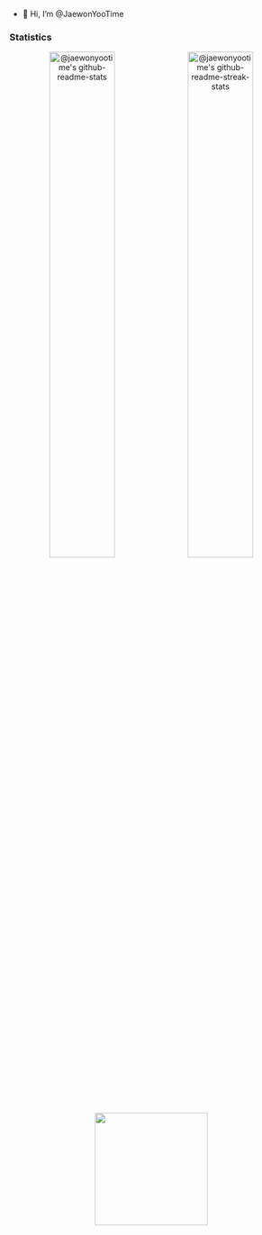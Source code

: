 - 👋 Hi, I’m @JaewonYooTime

### Statistics
<p align="center">
<a href="https://github.com/jaewonyootime"><img src="https://github-readme-stats-one-bice.vercel.app/api?username=jaewonyootime&theme=gotham&show_icons=true&count_private=true&hide_border=false&role=OWNER,ORGANIZATION_MEMBER,COLLABORATOR"  width="48%" alt="@jaewonyootime's github-readme-stats"/></a>
<a href="https://github.com/jaewonyootime"><img src="https://github-readme-streak-stats.herokuapp.com?user=jaewonyootime&theme=gotham&hide_border=false&date_format=M%20j%5B%2C%20Y%5D"  width="48%" alt="@jaewonyootime's github-readme-streak-stats"/></a>
<p align="center">
  <img height=200 align="center"src="https://github-readme-stats.vercel.app/api/top-langs/?username=jaewonyootime&hide=c%23,powershell,Mathematica,Ruby,Objective-C,Objective-C%2b%2b,Cuda&title_color=61dafb&text_color=ffffff&icon_color=61dafb&bg_color=20232a&langs_count=8&layout=compact&border_color=61dafb&hide_border=true&size_weight=0.5&count_weight=0.5"/>
</p>

